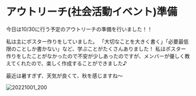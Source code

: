 # アウトリーチ(社会活動イベント)準備

今日は10/30に行う予定のアウトリーチの準備を行いました！！

私は主にポスター作りをしていました。
「大切なことを大きく書く」「必要最低限のことしか書かない」など、学ぶことがたくさんありました！
私はポスター作りをしたことがなかったので不安が少しあったのですが、メンバーが優しく教えてくれたので、楽しく作成することができました♪

最近は暑すぎず、天気が良くて、秋を感じますね〜

![20221001_200](https://user-images.githubusercontent.com/101546670/193437267-003ba074-918a-402c-9e81-2dcbb817012c.jpg)
